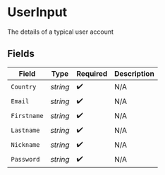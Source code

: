 # UserInput

The details of a typical user account


## Fields

| Field              | Type               | Required           | Description        |
| ------------------ | ------------------ | ------------------ | ------------------ |
| `Country`          | *string*           | :heavy_check_mark: | N/A                |
| `Email`            | *string*           | :heavy_check_mark: | N/A                |
| `Firstname`        | *string*           | :heavy_check_mark: | N/A                |
| `Lastname`         | *string*           | :heavy_check_mark: | N/A                |
| `Nickname`         | *string*           | :heavy_check_mark: | N/A                |
| `Password`         | *string*           | :heavy_check_mark: | N/A                |